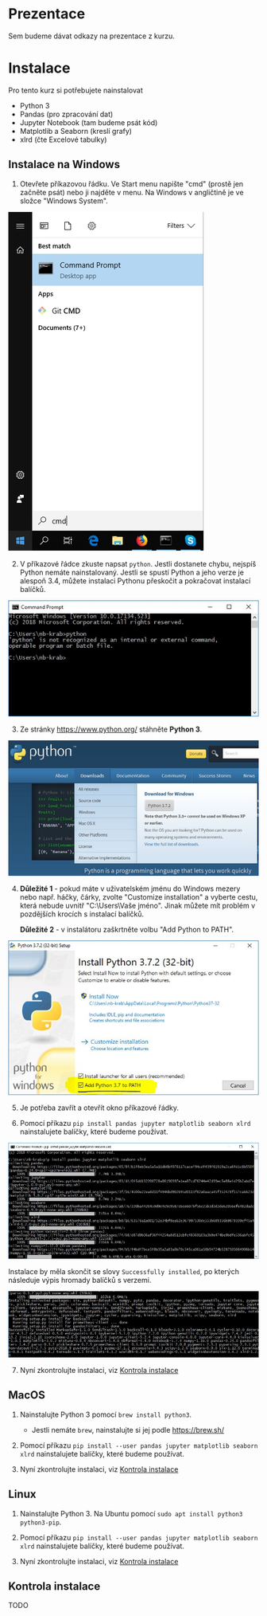 # Prezentace

Sem budeme dávat odkazy na prezentace z kurzu.

# Instalace

Pro tento kurz si potřebujete nainstalovat

- Python 3
- Pandas (pro zpracování dat)
- Jupyter Notebook (tam budeme psát kód)
- Matplotlib a Seaborn (kreslí grafy)
- xlrd (čte Excelové tabulky)

## Instalace na Windows

1. Otevřete příkazovou řádku. Ve Start menu napište "cmd" (prostě jen začněte psát) nebo ji najděte v menu. Na Windows v angličtině je ve složce "Windows System".
  
  ![Start menu s příkazovou řádkou](cmd.jpg)

2. V příkazové řádce zkuste napsat `python`. Jestli dostanete chybu, nejspíš Python nemáte nainstalovaný. Jestli se spustí Python a jeho verze je alespoň 3.4, můžete instalaci Pythonu přeskočit a pokračovat instalací balíčků.

  ![Není Python](nopython.jpg)

3. Ze stránky https://www.python.org/ stáhněte **Python 3**.

  ![Stahujeme Python](python-download.jpg)

4. **Důležité 1** - pokud máte v uživatelském jménu do Windows mezery nebo např. háčky, čárky, zvolte "Customize installation" a vyberte cestu, která nebude uvnitř "C:\Users\Vaše jméno". Jinak můžete mít problém v pozdějších krocích s instalací balíčků.

   **Důležité 2** - v instalátoru zaškrtněte volbu "Add Python to PATH".

  ![Instalace](python-install.jpg)

5. Je potřeba zavřít a otevřít okno příkazové řádky.

6. Pomocí příkazu `pip install pandas jupyter matplotlib seaborn xlrd` nainstalujete balíčky, které budeme používat.

  ![Instalace balíčků](packages.jpg)
  
  Instalace by měla skončit se slovy `Successfully installed`, po kterých následuje výpis hromady balíčků s verzemi.
  
  ![Instalace balíčků hotova](packages-finish.jpg)

7. Nyní zkontrolujte instalaci, viz [Kontrola instalace](#kontrola-instalace)

## MacOS

1. Nainstalujte Python 3 pomocí `brew install python3`.
    - Jestli nemáte `brew`, nainstalujte si jej podle https://brew.sh/
    
2. Pomocí příkazu `pip install --user pandas jupyter matplotlib seaborn xlrd` nainstalujete balíčky, které budeme používat.

3. Nyní zkontrolujte instalaci, viz [Kontrola instalace](#kontrola-instalace)

## Linux

1. Nainstalujte Python 3. Na Ubuntu pomocí `sudo apt install python3 python3-pip`.

2. Pomocí příkazu `pip install --user pandas jupyter matplotlib seaborn xlrd` nainstalujete balíčky, které budeme používat.

3. Nyní zkontrolujte instalaci, viz [Kontrola instalace](#kontrola-instalace)

## Kontrola instalace

TODO
